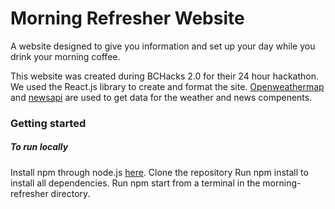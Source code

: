 # Morning Refresher Website
A website designed to give you information and set up your day while you drink your morning coffee.

This website was created during BCHacks 2.0 for their 24 hour hackathon. We used the React.js library to create and format the site. [Openweathermap](https://nodejs.org/en/) and [newsapi](https://newsapi.org/) are used to get data for the weather and news compenents.

### Getting started

##### To run locally
Install npm through node.js [here](https://nodejs.org/en/).
Clone the repository
Run npm install to install all dependencies.
Run npm start from a terminal in the morning-refresher directory.
